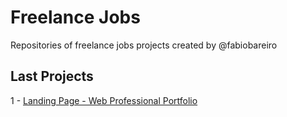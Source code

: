 # Freelance Jobs

Repositories of freelance jobs projects created by @fabiobareiro

## Last Projects

1 - [Landing Page - Web Professional Portfolio](https://fabiobareiro.github.io/freelance-landing-page/portfolio-profesional/)
